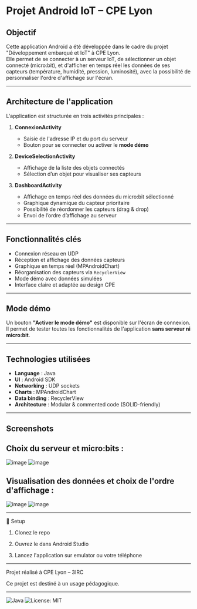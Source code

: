 # Projet Android IoT – CPE Lyon

## Objectif

Cette application Android a été développée dans le cadre du projet "Développement embarqué et IoT" à CPE Lyon.  
Elle permet de se connecter à un serveur IoT, de sélectionner un objet connecté (micro:bit), et d'afficher en temps réel les données de ses capteurs (température, humidité, pression, luminosité), avec la possibilité de personnaliser l'ordre d'affichage sur l'écran.

---

## Architecture de l'application

L'application est structurée en trois activités principales :

1. **ConnexionActivity**
   - Saisie de l'adresse IP et du port du serveur
   - Bouton pour se connecter ou activer le **mode démo**

2. **DeviceSelectionActivity**
   - Affichage de la liste des objets connectés
   - Sélection d’un objet pour visualiser ses capteurs

3. **DashboardActivity**
   - Affichage en temps réel des données du micro:bit sélectionné
   - Graphique dynamique du capteur prioritaire
   - Possibilité de réordonner les capteurs (drag & drop)
   - Envoi de l’ordre d’affichage au serveur

---

## Fonctionnalités clés

- Connexion réseau en UDP
- Réception et affichage des données capteurs
- Graphique en temps réel (MPAndroidChart)
- Réorganisation des capteurs via `RecyclerView`
- Mode démo avec données simulées
- Interface claire et adaptée au design CPE

---

## Mode démo

Un bouton **"Activer le mode démo"** est disponible sur l'écran de connexion.  
Il permet de tester toutes les fonctionnalités de l'application **sans serveur ni micro:bit**.

---

## Technologies utilisées

- **Language** : Java  
- **UI** : Android SDK
- **Networking** : UDP sockets
- **Charts** : MPAndroidChart  
- **Data binding** : RecyclerView  
- **Architecture** : Modular & commented code (SOLID-friendly)

---

## Screenshots
## Choix du serveur et micro:bits : 
![image](https://github.com/user-attachments/assets/dee7d0aa-8c0c-4647-a296-f3d0eb7b3e2c)
![image](https://github.com/user-attachments/assets/4a3cfe42-56ea-4c65-8e68-7caab9c156cf)

## Visualisation des données et choix de l'ordre d'affichage :
![image](https://github.com/user-attachments/assets/d084cc13-58dd-4fa7-937f-bfe0b5f6128f)
![image](https://github.com/user-attachments/assets/e3500e9b-676f-4eb0-9d93-fc6b14d82ba8)



---

🚀 Setup
1. Clonez le repo

2. Ouvrez le dans Android Studio

3. Lancez l'application sur emulator ou votre téléphone

---

Projet réalisé à CPE Lyon – 3IRC

Ce projet est destiné à un usage pédagogique.

---

![Java](https://img.shields.io/badge/Language-Java-blue)
![License: MIT](https://img.shields.io/badge/License-MIT-green)
